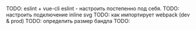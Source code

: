 TODO: eslint + vue-cli eslint - настроить постепенно под себя.
TODO: настроить подключение inline svg
TODO: как импортирует webpack (dev & prod)
TODO: определить размер бандла
TODO:
